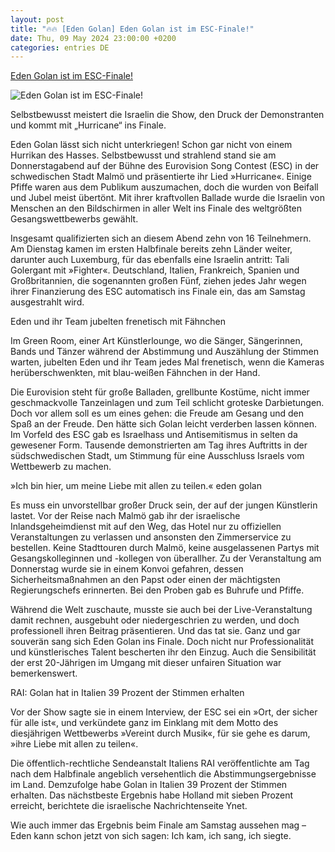 ```yaml
---
layout: post
title: "🔥🔥 [Eden Golan] Eden Golan ist im ESC-Finale!"
date: Thu, 09 May 2024 23:00:00 +0200
categories: entries DE
---
```

[Eden Golan ist im ESC-Finale!](https://www.juedische-allgemeine.de/israel/eden-golan-ist-im-esc-finale/)

![Eden Golan ist im ESC-Finale!](https://www.juedische-allgemeine.de/wp-content/uploads/2024/05/462084274-1440x720-1440x720-c-default.jpg)

Selbstbewusst meistert die Israelin die Show, den Druck der Demonstranten und kommt mit „Hurricane“ ins Finale.

Eden Golan lässt sich nicht unterkriegen! Schon gar nicht von einem Hurrikan des Hasses. Selbstbewusst und strahlend stand sie am Donnerstagabend auf der Bühne des Eurovision Song Contest (ESC) in der schwedischen Stadt Malmö und präsentierte ihr Lied »Hurricane«. Einige Pfiffe waren aus dem Publikum auszumachen, doch die wurden von Beifall und Jubel meist übertönt. Mit ihrer kraftvollen Ballade wurde die Israelin von Menschen an den Bildschirmen in aller Welt ins Finale des weltgrößten Gesangswettbewerbs gewählt.

Insgesamt qualifizierten sich an diesem Abend zehn von 16 Teilnehmern. Am Dienstag kamen im ersten Halbfinale bereits zehn Länder weiter, darunter auch Luxemburg, für das ebenfalls eine Israelin antritt: Tali Golergant mit »Fighter«. Deutschland, Italien, Frankreich, Spanien und Großbritannien, die sogenannten großen Fünf, ziehen jedes Jahr wegen ihrer Finanzierung des ESC automatisch ins Finale ein, das am Samstag ausgestrahlt wird.

Eden und ihr Team jubelten frenetisch mit Fähnchen

Im Green Room, einer Art Künstlerlounge, wo die Sänger, Sängerinnen, Bands und Tänzer während der Abstimmung und Auszählung der Stimmen warten, jubelten Eden und ihr Team jedes Mal frenetisch, wenn die Kameras herüberschwenkten, mit blau-weißen Fähnchen in der Hand.

Die Eurovision steht für große Balladen, grellbunte Kostüme, nicht immer geschmackvolle Tanzeinlagen und zum Teil schlicht groteske Darbietungen. Doch vor allem soll es um eines gehen: die Freude am Gesang und den Spaß an der Freude. Den hätte sich Golan leicht verderben lassen können. Im Vorfeld des ESC gab es Israelhass und Antisemitismus in selten da gewesener Form. Tausende demonstrierten am Tag ihres Auftritts in der südschwedischen Stadt, um Stimmung für eine Ausschluss Israels vom Wettbewerb zu machen.

»Ich bin hier, um meine Liebe mit allen zu teilen.« eden golan

Es muss ein unvorstellbar großer Druck sein, der auf der jungen Künstlerin lastet. Vor der Reise nach Malmö gab ihr der israelische Inlandsgeheimdienst mit auf den Weg, das Hotel nur zu offiziellen Veranstaltungen zu verlassen und ansonsten den Zimmerservice zu bestellen. Keine Stadttouren durch Malmö, keine ausgelassenen Partys mit Gesangskolleginnen und -kollegen von überallher. Zu der Veranstaltung am Donnerstag wurde sie in einem Konvoi gefahren, dessen Sicherheitsmaßnahmen an den Papst oder einen der mächtigsten Regierungschefs erinnerten. Bei den Proben gab es Buhrufe und Pfiffe.

Während die Welt zuschaute, musste sie auch bei der Live-Veranstaltung damit rechnen, ausgebuht oder niedergeschrien zu werden, und doch professionell ihren Beitrag präsentieren. Und das tat sie. Ganz und gar souverän sang sich Eden Golan ins Finale. Doch nicht nur Professionalität und künstlerisches Talent bescherten ihr den Einzug. Auch die Sensibilität der erst 20-Jährigen im Umgang mit dieser unfairen Situation war bemerkenswert.

RAI: Golan hat in Italien 39 Prozent der Stimmen erhalten

Vor der Show sagte sie in einem Interview, der ESC sei ein »Ort, der sicher für alle ist«, und verkündete ganz im Einklang mit dem Motto des diesjährigen Wettbewerbs »Vereint durch Musik«, für sie gehe es darum, »ihre Liebe mit allen zu teilen«.

Die öffentlich-rechtliche Sendeanstalt Italiens RAI veröffentlichte am Tag nach dem Halbfinale angeblich versehentlich die Abstimmungsergebnisse im Land. Demzufolge habe Golan in Italien 39 Prozent der Stimmen erhalten. Das nächstbeste Ergebnis habe Holland mit sieben Prozent erreicht, berichtete die israelische Nachrichtenseite Ynet.

Wie auch immer das Ergebnis beim Finale am Samstag aussehen mag – Eden kann schon jetzt von sich sagen: Ich kam, ich sang, ich siegte.

